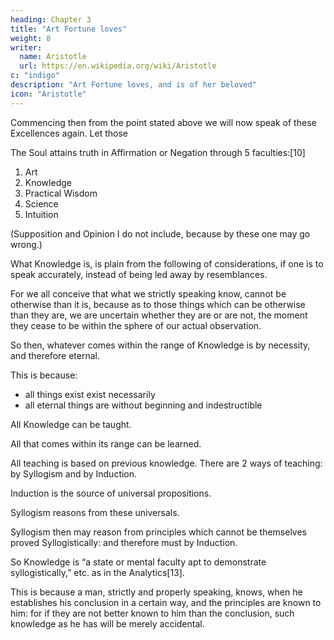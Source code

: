 ```yaml
---
heading: Chapter 3
title: "Art Fortune loves"
weight: 8
writer:
  name: Aristotle
  url: https://en.wikipedia.org/wiki/Aristotle
c: "indigo"
description: "Art Fortune loves, and is of her beloved"
icon: "Aristotle"
---
```



Commencing then from the point stated above we will now speak of these Excellences again. Let those  


The Soul attains truth in Affirmation or Negation through 5 faculties:[10]

1. Art
2. Knowledge
3. Practical Wisdom
4. Science
5. Intuition

(Supposition and Opinion I do not include, because by these one may go wrong.)

What Knowledge is, is plain from the following of considerations, if one is to speak accurately, instead of being led away by resemblances. 

For we all conceive that what we strictly speaking know, cannot be otherwise than it is, because as to those things which can be otherwise than they are, we are uncertain whether they are or are not, the moment they cease to be within the sphere of our actual observation.

So then, whatever comes within the range of Knowledge is by necessity, and therefore eternal.

This is because:
- all things exist exist necessarily
- all eternal things are without beginning and indestructible

All Knowledge can be taught.

All that comes within its range can be learned.

All teaching is based on previous knowledge. There are 2 ways of teaching: by Syllogism and by Induction.

Induction is the source of universal propositions.

Syllogism reasons from these universals.

Syllogism then may reason from principles which cannot be themselves proved Syllogistically: and therefore must by Induction.

So Knowledge is “a state or mental faculty apt to demonstrate syllogistically,” etc. as in the Analytics[13].

This is because a man, strictly and properly speaking, knows, when he establishes his conclusion in a certain way, and the principles are known to him: for if they are not better known to him than the conclusion, such knowledge as he has will be merely accidental.

<!-- Let thus much be accepted as a definition of Knowledge. -->

